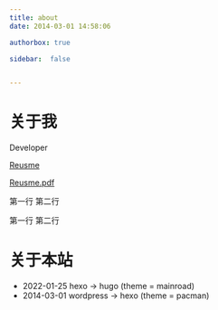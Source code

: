 ```yaml
--- 
title: about
date: 2014-03-01 14:58:06

authorbox: true

sidebar:  false


---
```


# 关于我

Developer

[Reusme](../resume.html "简历")

[Reusme.pdf](../resume.pdf "简历")

第一行
第二行

第一行 第二行

# 关于本站

- 2022-01-25 hexo -> hugo (theme = mainroad)
- 2014-03-01 wordpress -> hexo (theme = pacman)



